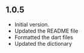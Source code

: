 ## 1.0.5

- Initial version.
- Updated the README file
- Formatted the dart files
- Updated the dictionary
